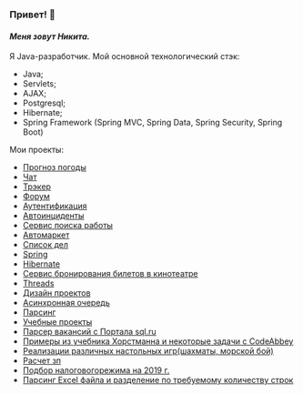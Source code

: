 ### Привет! 👋
#### *Меня зовут Никита.*

Я Java-разработчик.
Мой основной технологический стэк:
- Java;
- Servlets;
- AJAX;
- Postgresql;
- Hibernate;
- Spring Framework (Spring MVC, Spring Data, Spring Security, Spring Boot)

Мои проекты:
* [Прогноз погоды](https://github.com/plifis/weather_reactive)
* [Чат](https://github.com/plifis/chat)
* [Трэкер](https://github.com/plifis/job4j_tracker)
* [Форум](https://github.com/plifis/job4j_forum)
* [Аутентификация](https://github.com/plifis/job4j_auth)
* [Автоинциденты](https://github.com/plifis/job4j_car_accident)
* [Сервис поиска работы](https://github.com/plifis/job4j_dreamjob)
* [Автомаркет](https://github.com/plifis/job4j_cars)
* [Список дел](https://github.com/plifis/job4j_todo)
* [Spring](https://github.com/plifis/job4j_spring)
* [Hibernate](https://github.com/plifis/job4j_hibernate)
* [Сервис бронирования билетов в кинотеатре](https://github.com/plifis/job4j_cinema)
* [Threads](https://github.com/plifis/job4j_threads)
* [Дизайн проектов](https://github.com/plifis/job4j_design)
* [Асинхронная очередь](https://github.com/plifis/job4j_pooh)
* [Парсинг](https://github.com/plifis/parse_orders)
* [Учебные проекты](https://github.com/plifis/job4j_elementary)
* [Парсер вакансий с Портала sql.ru](https://github.com/plifis/job4j_grabber)
* [Примеры из учебника Хорстманна и некоторые задачи с CodeAbbey](https://github.com/plifis/projects)
* [Реализации различных настольных игр(шахматы, морской бой)](https://github.com/plifis/games_oop_javafx)
* [Расчет зп](https://github.com/plifis/salary)
* [Подбор налоговогорежима на 2019 г.](https://github.com/plifis/nalog)
* [Парсинг Excel файла и разделение по требуемому количеству строк](https://github.com/plifis/excelSplit)




<!--
**plifis/plifis** is a ✨ _special_ ✨ repository because its `README.md` (this file) appears on your GitHub profile.

Here are some ideas to get you started:

- 🔭 I’m currently working on ...
- 🌱 I’m currently learning ...
- 👯 I’m looking to collaborate on ...
- 🤔 I’m looking for help with ...
- 💬 Ask me about ...
- 📫 How to reach me: ...
- 😄 Pronouns: ...
- ⚡ Fun fact: ...
-->
